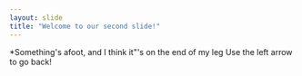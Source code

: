 ```yaml
---
layout: slide
title: "Welcome to our second slide!"
---
```

*Something's afoot, and I think it"'s on the end of my leg
Use the left arrow to go back!

